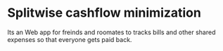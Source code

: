 # Splitwise cashflow minimization
Its an Web app for freinds and roomates to tracks bills and other shared expenses so that everyone gets paid back.
